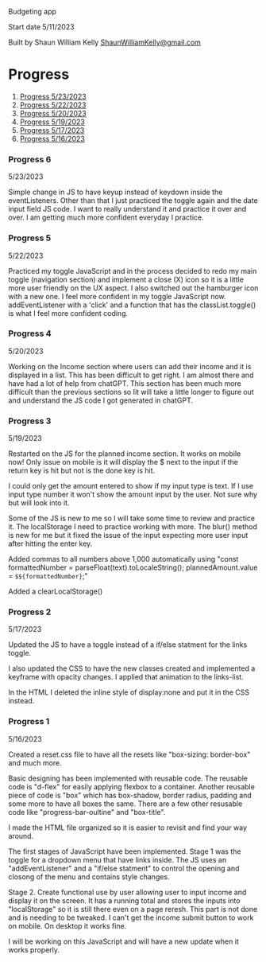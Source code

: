 Budgeting app

Start date 5/11/2023

Built by Shaun William Kelly
ShaunWilliamKelly@gmail.com

# Progress
1. [Progress 5/23/2023](#progress-6)
2. [Progress 5/22/2023](#progress-5)
3. [Progress 5/20/2023](#progress-4)
4. [Progress 5/19/2023](#progress-3)
5. [Progress 5/17/2023](#progress-2) 
6. [Progress 5/16/2023](#progress-1)
 
### Progress 6
5/23/2023

Simple change in JS to have keyup instead of keydown inside the eventListeners. Other than that I just practiced the toggle again and the date input field JS code. I want to really understand it and practice it over and over. I am getting much more confident everyday I practice. 

### Progress 5
5/22/2023

Practiced my toggle JavaScript and in the process decided to redo my main toggle (navigation section) and implement a close (X) icon so it is a little more user friendly on the UX aspect. I also switched out the hamburger icon with a new one. I feel more confident in my toggle JavaScript now. addEventListener with a 'click' and a function that has the classList.toggle() is what I feel more confident coding. 


### Progress 4
5/20/2023

Working on the Income section where users can add their income and it is displayed in a list. This has been difficult to get right. I am almost there and have had a lot of help from chatGPT. This section has been much more difficult than the previous sections so Iit will take a little longer to figure out and understand the JS code I got generated in chatGPT. 


### Progress 3
5/19/2023

Restarted on the JS for the planned income section. It works on mobile now! Only issue on mobile is it will display the $ next to the input if the return key is hit but not is the done key is hit. 

I could only get the amount entered to show if my input type is text. If I use input type number it won't show the amount input by the user. Not sure why but will look into it. 

Some of the JS is new to me so I will take some time to review and practice it. The localStorage I need to practice working with more. The blur() method is new for me but it fixed the issue of the input expecting more user input after hitting the enter key. 

Added commas to all numbers above 1,000 automatically using "const formattedNumber = parseFloat(text).toLocaleString();
  plannedAmount.value = `$${formattedNumber}`;"

Added a clearLocalStorage()

### Progress 2 
5/17/2023

Updated the JS to have a toggle instead of a if/else statment for the links toggle. 

I also updated the CSS to have the new classes created and implemented a keyframe with opacity changes. I applied that animation to the links-list.

In the HTML I deleted the inline style of display:none and put it in the CSS instead. 


### Progress 1
5/16/2023

Created a reset.css file to have all the resets like "box-sizing: border-box" and much more. 

Basic designing has been implemented with reusable code. 
The reusable code is "d-flex" for easily applying flexbox to a container.
Another reusable piece of code is "box" which has box-shadow, border radius, padding and some more to have all boxes the same.
There are a few other resusable code like "progress-bar-oultine" and "box-title".

I made the HTML file organized so it is easier to revisit and find your way around. 

The first stages of JavaScript have been implemented.
Stage 1 was the toggle for a dropdown menu that have links inside. 
The JS uses an "addEventListener" and a "if/else statment" to control the opening and closong of the menu and contains style changes. 

Stage 2. Create functional use by user allowing user to input income and display it on the screen. It has a running total and 
stores the inputs into "localStorage" so it is still there even on a page reresh. 
This part is not done and is needing to be tweaked.
I can't get the income submit button to work on mobile. On desktop it works fine. 

I will be working on this JavaScript and will have a new update when it works properly.



